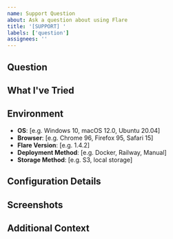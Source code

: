 ```yaml
---
name: Support Question
about: Ask a question about using Flare
title: '[SUPPORT] '
labels: ['question']
assignees: ''
---
```


## Question

<!-- What would you like to know? -->

## What I've Tried

<!-- What have you already tried? -->

## Environment

<!-- Please complete the following information -->

- **OS**: [e.g. Windows 10, macOS 12.0, Ubuntu 20.04]
- **Browser**: [e.g. Chrome 96, Firefox 95, Safari 15]
- **Flare Version**: [e.g. 1.4.2]
- **Deployment Method**: [e.g. Docker, Railway, Manual]
- **Storage Method**: [e.g. S3, local storage]

## Configuration Details

<!-- If relevant, describe any settings you've changed in the /settings page (do not include sensitive data). If not applicable, you can skip this section. -->

## Screenshots

<!-- If applicable, add screenshots to help explain your question -->

## Additional Context

<!-- Add any other context about your question -->
